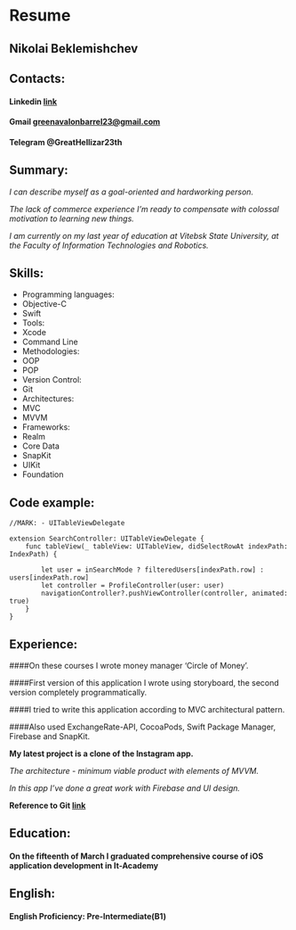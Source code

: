 # Resume

## Nikolai Beklemishchev

## Contacts:
#### Linkedin [link](https://www.linkedin.com/in/nikolai-beklemishchev-1420651b4/)

#### Gmail greenavalonbarrel23@gmail.com

#### Telegram @GreatHellizar23th

## Summary:

*I can describe myself as a goal-oriented and hardworking person.*

*The lack of commerce experience I’m ready to compensate with colossal motivation to learning new things.*

*I am currently on my last year of education at Vitebsk State University, at the Faculty of Information Technologies and Robotics.*

## Skills:

* Programming languages:
 * Objective-C
 * Swift
* Tools:
 * Xcode
 * Command Line
* Methodologies:
 * OOP
 * POP
* Version Control:
 * Git
* Architectures:
 * MVC
 * MVVM
* Frameworks:
 * Realm
 * Core Data
 * SnapKit
 * UIKit
 * Foundation
 
## Code example:

```
//MARK: - UITableViewDelegate

extension SearchController: UITableViewDelegate {
    func tableView(_ tableView: UITableView, didSelectRowAt indexPath: IndexPath) {

        let user = inSearchMode ? filteredUsers[indexPath.row] : users[indexPath.row]
        let controller = ProfileController(user: user)
        navigationController?.pushViewController(controller, animated: true)
    }
}
```

## Experience:

####On these courses I wrote money manager ‘Circle of Money’.

####First version of this application I wrote using storyboard, the second version completely programmatically.

####I tried to write this application according to MVC architectural pattern. 

####Also used ExchangeRate-API, CocoaPods, Swift Package Manager, Firebase and SnapKit.

**My latest project is a clone of the Instagram app.**

*The architecture - minimum viable product with elements of MVVM.*

*In this app I’ve done a great work with Firebase and UI design.*

**Reference to Git [link](https://github.com/Hades2333/InstagramF)**

## Education:

#### On the fifteenth of March I graduated comprehensive course of iOS application development in It-Academy

## English:

#### English Proficiency: Pre-Intermediate(B1) 


